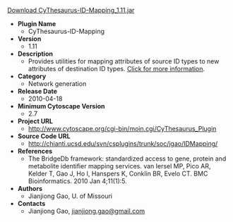 <a href="CyThesaurus-ID-Mapping_1.11.jar">Download CyThesaurus-ID-Mapping_1.11.jar</a>

* __Plugin Name__
  * CyThesaurus-ID-Mapping
* __Version__
  * 1.11
* __Description__
  * Provides utilities for mapping attributes of source ID types to new attributes of destination ID types. <a href="http://www.cytoscape.org/cgi-bin/moin.cgi/CyThesaurus_Plugin">Click for more information</a>.
* __Category__
  * Network generation
* __Release Date__
  * 2010-04-18
* __Minimum Cytoscape Version__
  * 2.7
* __Project URL__
  * http://www.cytoscape.org/cgi-bin/moin.cgi/CyThesaurus_Plugin
* __Source Code URL__
  * http://chianti.ucsd.edu/svn/csplugins/trunk/soc/jgao/IDMapping/
* __References__
  * The BridgeDb framework: standardized access to gene, protein and metabolite identifier mapping services. van Iersel MP, Pico AR, Kelder T, Gao J, Ho I, Hanspers K, Conklin BR, Evelo CT. BMC Bioinformatics. 2010 Jan 4;11(1):5. 
* __Authors__
  * Jianjiong Gao, U. of Missouri
* __Contacts__
  * Jianjiong Gao, jianjiong.gao@gmail.com
